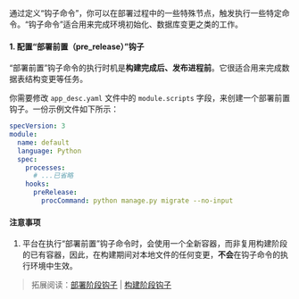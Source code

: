 通过定义“钩子命令”，你可以在部署过程中的一些特殊节点，触发执行一些特定命令。“钩子命令”适合用来完成环境初始化、数据库变更之类的工作。

#### 1. 配置“部署前置（pre_release）”钩子

“部署前置”钩子命令的执行时机是**构建完成后、发布进程前**。它很适合用来完成数据表结构变更等任务。

你需要修改 `app_desc.yaml` 文件中的 `module.scripts` 字段，来创建一个部署前置钩子。一份示例文件如下所示：

```yaml
specVersion: 3
module:
  name: default
  language: Python
  spec:
    processes:
      # ...已省略
    hooks:
      preRelease:
        procCommand: python manage.py migrate --no-input
```

#### 注意事项

1. 平台在执行“部署前置”钩子命令时，会使用一个全新容器，而非复用构建阶段的已有容器，因此，在构建期间对本地文件的任何变更，**不会**在钩子命令的执行环境中生效。

> 拓展阅读：[部署阶段钩子](DEPLOY_ORDER) | [构建阶段钩子](BUILD_PHASE_HOOK)
